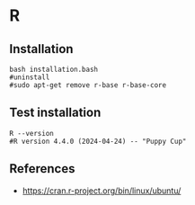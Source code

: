 # R


## Installation 
```
bash installation.bash
#uninstall
#sudo apt-get remove r-base r-base-core  
```

## Test installation
```
R --version
#R version 4.4.0 (2024-04-24) -- "Puppy Cup"
```

## References
* https://cran.r-project.org/bin/linux/ubuntu/


